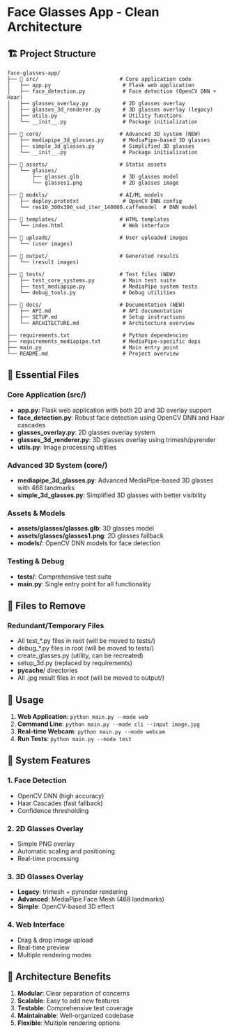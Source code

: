 # Face Glasses App - Clean Architecture

## 🏗️ Project Structure

```
face-glasses-app/
├── 📁 src/                          # Core application code
│   ├── app.py                       # Flask web application
│   ├── face_detection.py            # Face detection (OpenCV DNN + Haar)
│   ├── glasses_overlay.py           # 2D glasses overlay
│   ├── glasses_3d_renderer.py       # 3D glasses overlay (legacy)
│   ├── utils.py                     # Utility functions
│   └── __init__.py                  # Package initialization
│
├── 📁 core/                         # Advanced 3D system (NEW)
│   ├── mediapipe_3d_glasses.py      # MediaPipe-based 3D glasses
│   ├── simple_3d_glasses.py         # Simplified 3D glasses
│   └── __init__.py                  # Package initialization
│
├── 📁 assets/                       # Static assets
│   └── glasses/
│       ├── glasses.glb              # 3D glasses model
│       └── glasses1.png             # 2D glasses image
│
├── 📁 models/                       # AI/ML models
│   ├── deploy.prototxt              # OpenCV DNN config
│   └── res10_300x300_ssd_iter_140000.caffemodel  # DNN model
│
├── 📁 templates/                    # HTML templates
│   └── index.html                   # Web interface
│
├── 📁 uploads/                      # User uploaded images
│   └── (user images)
│
├── 📁 output/                       # Generated results
│   └── (result images)
│
├── 📁 tests/                        # Test files (NEW)
│   ├── test_core_systems.py         # Main test suite
│   ├── test_mediapipe.py            # MediaPipe system tests
│   └── debug_tools.py               # Debug utilities
│
├── 📁 docs/                         # Documentation (NEW)
│   ├── API.md                       # API documentation
│   ├── SETUP.md                     # Setup instructions
│   └── ARCHITECTURE.md              # Architecture overview
│
├── requirements.txt                 # Python dependencies
├── requirements_mediapipe.txt       # MediaPipe-specific deps
├── main.py                          # Main entry point
└── README.md                        # Project overview
```

## 🚀 Essential Files

### Core Application (src/)
- **app.py**: Flask web application with both 2D and 3D overlay support
- **face_detection.py**: Robust face detection using OpenCV DNN and Haar cascades
- **glasses_overlay.py**: 2D glasses overlay system
- **glasses_3d_renderer.py**: 3D glasses overlay using trimesh/pyrender
- **utils.py**: Image processing utilities

### Advanced 3D System (core/)
- **mediapipe_3d_glasses.py**: Advanced MediaPipe-based 3D glasses with 468 landmarks
- **simple_3d_glasses.py**: Simplified 3D glasses with better visibility

### Assets & Models
- **assets/glasses/glasses.glb**: 3D glasses model
- **assets/glasses/glasses1.png**: 2D glasses fallback
- **models/**: OpenCV DNN models for face detection

### Testing & Debug
- **tests/**: Comprehensive test suite
- **main.py**: Single entry point for all functionality

## 🧹 Files to Remove

### Redundant/Temporary Files
- All test_*.py files in root (will be moved to tests/)
- debug_*.py files in root (will be moved to tests/)
- create_glasses.py (utility, can be recreated)
- setup_3d.py (replaced by requirements)
- __pycache__/ directories
- All .jpg result files in root (will be moved to output/)

## 🎯 Usage

1. **Web Application**: `python main.py --mode web`
2. **Command Line**: `python main.py --mode cli --input image.jpg`
3. **Real-time Webcam**: `python main.py --mode webcam`
4. **Run Tests**: `python main.py --mode test`

## 🔧 System Features

### 1. Face Detection
- OpenCV DNN (high accuracy)
- Haar Cascades (fast fallback)
- Confidence thresholding

### 2. 2D Glasses Overlay
- Simple PNG overlay
- Automatic scaling and positioning
- Real-time processing

### 3. 3D Glasses Overlay
- **Legacy**: trimesh + pyrender rendering
- **Advanced**: MediaPipe Face Mesh (468 landmarks)
- **Simple**: OpenCV-based 3D effect

### 4. Web Interface
- Drag & drop image upload
- Real-time preview
- Multiple rendering modes

## 🎨 Architecture Benefits

1. **Modular**: Clear separation of concerns
2. **Scalable**: Easy to add new features
3. **Testable**: Comprehensive test coverage
4. **Maintainable**: Well-organized codebase
5. **Flexible**: Multiple rendering options
